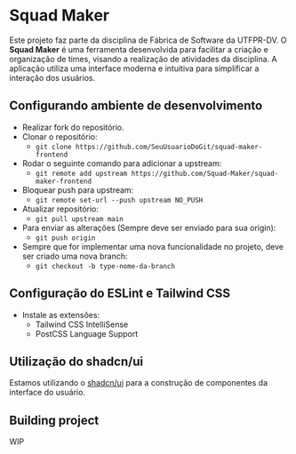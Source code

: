 # Squad Maker

Este projeto faz parte da disciplina de Fábrica de Software da UTFPR-DV. O **Squad Maker** é uma ferramenta desenvolvida para facilitar a criação e organização de times, visando a realização de atividades da disciplina. A aplicação utiliza uma interface moderna e intuitiva para simplificar a interação dos usuários.

## Configurando ambiente de desenvolvimento
- Realizar fork do repositório.
- Clonar o repositório:
    - `git clone https://github.com/SeuUsuarioDoGit/squad-maker-frontend`
- Rodar o seguinte comando para adicionar a upstream:
    - `git remote add upstream https://github.com/Squad-Maker/squad-maker-frontend`
- Bloquear push para upstream:
    - `git remote set-url --push upstream NO_PUSH`
- Atualizar repositório:
    - `git pull upstream main`
- Para enviar as alterações (Sempre deve ser enviado para sua origin):
    - `git push origin`
- Sempre que for implementar uma nova funcionalidade no projeto, deve ser criado uma nova branch:
    - `git checkout -b type-nome-da-branch`

## Configuração do ESLint e Tailwind CSS
 - Instale as extensões:
    - Tailwind CSS IntelliSense
    - PostCSS Language Support

## Utilização do shadcn/ui
Estamos utilizando o <a href="https://ui.shadcn.com/docs/components" target="_blank">shadcn/ui</a> para a construção de componentes da interface do usuário.

## Building project
WIP